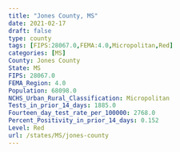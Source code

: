 ```yaml
---
title: "Jones County, MS"
date: 2021-02-17
draft: false
type: county
tags: [FIPS:28067.0,FEMA:4.0,Micropolitan,Red]
categories: [MS]
County: Jones County
State: MS
FIPS: 28067.0
FEMA_Region: 4.0
Population: 68098.0
NCHS_Urban_Rural_Classification: Micropolitan
Tests_in_prior_14_days: 1885.0
Fourteen_day_test_rate_per_100000: 2768.0
Percent_Positivity_in_prior_14_days: 0.152
Level: Red
url: /states/MS/jones-county
---
```



